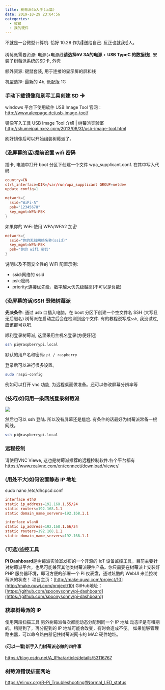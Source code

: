 ```yaml
---
title: 树莓派4b入手(上篇)
date: 2019-10-29 23:04:56
categories:
  - 收藏
  - 我的硬件
---
```


不就是一台微型计算机. 恰好 10.28 作为🎂送给自己. 反正也就我☝️人。

树莓派需要资源: 电源(+电源线**请选择5V 3A的电源 + USB TypeC 的数据线**), 安装了树莓派系统的SD卡, 外壳

额外资源: 键鼠套装, 用于连接的显示屏的屏和线

机型选择: 最新的 4b, 低配版 1G

### 手动下载镜像和刷写工具创建 SD 卡

windows 平台下使用软件 USB Image Tool
官网：<http://www.alexpage.de/usb-image-tool/>

镜像写入工具 USB Image Tool 介绍 | 树莓派实验室
<http://shumeipai.nxez.com/2013/08/31/usb-image-tool.html>

刷好镜像后可以开始组装树莓派了。

### (没屏幕的话)提前设置 wifi 密码

插卡, 电脑中打开 boot 分区下创建一个文件 wpa_supplicant.conf. 在其中写入代码

```conf
country=CN
ctrl_interface=DIR=/var/run/wpa_supplicant GROUP=netdev
update_config=1

network={
  ssid="WiFi-A"
  psk="12345678"
  key_mgmt=WPA-PSK
}
```

如果你的 WiFi 使用 WPA/WPA2 加密

```conf
network={
  ssid="你的无线网络名称(ssid)"
  key_mgmt=WPA-PSK
  psk="你的 wifi 密码"
}
```

说明以及不同安全性的 WiFi 配置示例:

* ssid:网络的 ssid
* psk:密码
* priority:连接优先级，数字越大优先级越高(不可以是负数)

### (没屏幕的话)SSH 登陆树莓派

**先决条件**: 通过 usb 口插入电脑，在 boot 分区下创建一个空文件名 SSH (大写且无后缀名)
树莓派在启动之后会在检测到这个文件. 有的教程说写成`ssh`, 我没试过, 应该都可以吧.

顺利登录树莓派, 这里采用主机名登录(方便好记)

```sh
ssh pi@raspberrypi.local
```

默认的用户名和密码: `pi / raspberry`

登录后可以进行很多设置。

```sh
sudo raspi-config
```

例如可以打开 vnc 功能, 为远程桌面做准备。还可以修改屏幕分辨率等

### (技巧)如何用一条网线登录树莓派

![](/images/收藏-我的硬件/树莓派/wlan.png)

然后也可以 ssh 登陆. 所以没有屏幕还是尴尬. 有条件的话最好为树莓派常备一根网线。

```sh
ssh pi@raspberrypi.local
```

### 远程控制

请使用VNC Viewe, 这也是树莓派推荐的远程控制软件.各个平台都有
<https://www.realvnc.com/en/connect/download/viewer/>

### (用处不大)如何设置静态 IP 地址

sudo nano /etc/dhcpcd.conf

```conf
interface eth0
static ip_address=192.168.1.55/24
static routers=192.168.1.1
static domain_name_servers=192.168.1.1

interface wlan0
static ip_address=192.168.1.66/24
static routers=192.168.1.1
static domain_name_servers=192.168.1.1
```

### (可选)监控工具

**Pi Dashboard**是树莓派实验室发布的一个开源的 IoT 设备监控工具，目前主要针对树莓派平台，也尽可能兼容其他类树莓派硬件产品。你只需要在树莓派上安装好 PHP 服务器环境，即可方便的部署一个 Pi 仪表盘，通过炫酷的 WebUI 来监控树莓派的状态！
项目主页：[http://make.quwj.com/project/10](http://make.quwj.com/project/10)
GitHub地址：[https://github.com/spoonysonny/pi-dashboard](https://github.com/spoonysonny/pi-dashboard)

### 获取树莓派的 IP

使用网段扫描工具
另外树莓派每次都能动态分配到同一个 IP 地址
动态IP是有租期的。租期到了，再分配到的 IP 地址可能会改变，有时会造成不便。
如果能够管理路由器，可以命令路由器记住树莓派网卡的 MAC 硬件地址。

#### (可以一看)新手入门树莓派必做的四件事

<https://blog.csdn.net/A_lPha/article/details/53116767>

### 树莓派错误排查网站

<https://elinux.org/R-Pi_Troubleshooting#Normal_LED_status>
